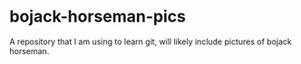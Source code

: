 # bojack-horseman-pics
A repository that I am using to learn git, will likely include pictures of bojack horseman. 
